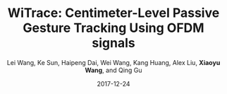 ---
title: "WiTrace: Centimeter-Level Passive Gesture Tracking Using OFDM signals"
collection: journalpublications
sname: TMC
fname: IEEE Transactions on Mobile Computing (TMC)
author: Lei Wang, Ke Sun, Haipeng Dai, Wei Wang, Kang Huang, Alex Liu, <strong>Xiaoyu Wang</strong>, and Qing Gu
mydate: 2019
plain: '/files/bib/plainWiTraceTMC.html'
bibtex: '/files/bib/texWiTraceTMC.txt'
date: 2017-12-24
---